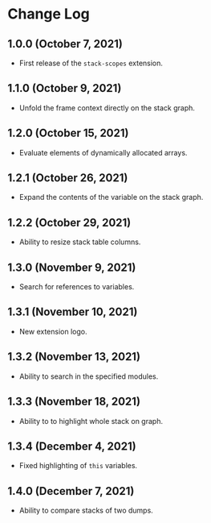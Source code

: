 # Change Log

## 1.0.0 (October 7, 2021)

- First release of the `stack-scopes` extension.

## 1.1.0 (October 9, 2021)

- Unfold the frame context directly on the stack graph.

## 1.2.0 (October 15, 2021)

- Evaluate elements of dynamically allocated arrays.

## 1.2.1 (October 26, 2021)

- Expand the contents of the variable on the stack graph.

## 1.2.2 (October 29, 2021)

- Ability to resize stack table columns.

## 1.3.0 (November 9, 2021)

- Search for references to variables.

## 1.3.1 (November 10, 2021)

- New extension logo.

## 1.3.2 (November 13, 2021)

- Ability to search in the specified modules.

## 1.3.3 (November 18, 2021)

- Ability to to highlight whole stack on graph.

## 1.3.4 (December 4, 2021)

- Fixed highlighting of `this` variables.

## 1.4.0 (December 7, 2021)

- Ability to compare stacks of two dumps.

